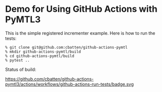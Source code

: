 
# Demo for Using GitHub Actions with PyMTL3

This is the simple registered incrementer example. Here is how to run the
tests:

    % git clone git@github.com:cbatten/github-actions-pymtl
    % mkdir github-actions-pymtl/build
    % cd github-actions-pymtl/build
    % pytest ..

Status of build:

https://github.com/cbatten/github-actions-pymtl3/actions/workflows/github-actions-run-tests/badge.svg
